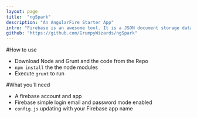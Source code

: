 ```yaml
---
layout: page
title:  "ngSpark"
description: "An AngularFire Starter App"
intro: "Firebase is an awesome tool. It is a JSON document storage database, but with some sweet extras. It's got enough support that you can essentially forego any server side code and rely solely on Firebase's excellent API to produce websites and apps. This is a getting started site to help you organised your code and separate concerns clearly and appropriately. Have a play!"
github: "https://github.com/GrumpyWizards/ngSpark"
---
```


#How to use
- Download Node and Grunt and the code from the Repo
- `npm install` the the node modules
- Execute `grunt` to run

#What you'll need
- A firebase account and app
- Firebase simple login email and password mode enabled
- `config.js` updating with your Firebase app name
